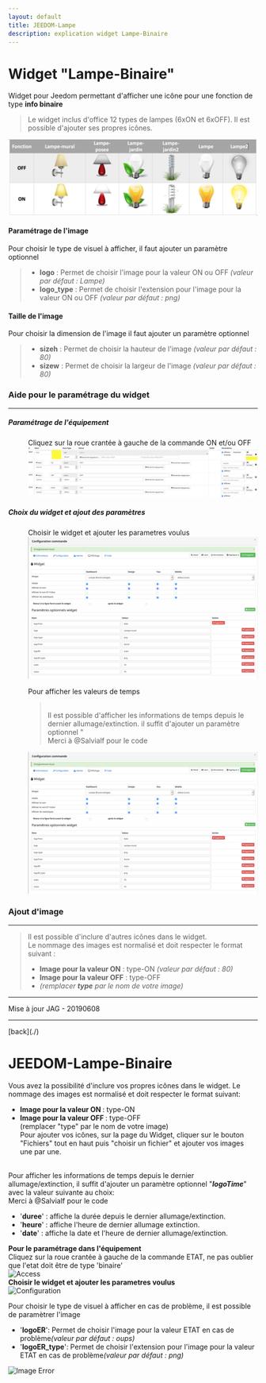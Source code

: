 ```yaml
---
layout: default
title: JEEDOM-Lampe
description: explication widget Lampe-Binaire
---
```


# Widget "Lampe-Binaire" 

Widget pour Jeedom permettant d'afficher une icône pour une fonction de type <b>info binaire</b>
<blockquote>
Le widget inclus d'office 12 types de lampes (6xON et 6xOFF). Il est possible d'ajouter ses propres icônes.
</blockquote>

<p><img src="Img/JEEDOM-Lampe-Binaire-Visuel.png" alt="Visuels" /></p>


<h4 id="Logo">Paramétrage de l'image</h4>
Pour choisir le type de visuel à afficher, il faut ajouter un paramètre optionnel<br/>
<blockquote>
    <ul>
        <li><b>logo</b> : Permet de choisir l'image pour la valeur ON ou OFF <i>(valeur par défaut : Lampe)</i></li>
        <li><b>logo_type</b> : Permet de choisir l'extension pour l'image pour la valeur ON ou OFF <i>(valeur par défaut : png)</i></li>
</ul>
</blockquote>


<h4 id="TaIlle">Taille de l'image</h4>
Pour choisir la dimension de l'image il faut ajouter un paramètre optionnel<br/>
<blockquote>
    <ul>
        <li><b>sizeh</b> : Permet de choisir la hauteur de l'image <i>(valeur par défaut : 80)</i></li>
        <li><b>sizew</b> : Permet de choisir la largeur de l'image <i>(valeur par défaut : 80)</i></li>
</ul>
</blockquote>

<h3 id="Aide Paramétrage">Aide pour le paramétrage du widget</h3>
<hr />
<h5 id="header-5">Paramétrage de l'équipement</h5>
<dl>
<dd>Cliquez sur la roue crantée à gauche de la commande ON et/ou OFF<br/>
    <img src="Img/JEEDOM-Lampe-Binaire-Acces.png" alt="Access"/>
</dd>
</dl>
<h5 id="header-5">Choix du widget et ajout des paramètres</h5>
<dl>
<dd>Choisir le widget et ajouter les parametres voulus<br/>
    <img src="Img/JEEDOM-Lampe-Binaire-Configuration.png" alt="Configuration"/>
</dd>
</dl>
<dd>Pour afficher les valeurs de temps<br/>
    <blockquote>
        <br/>Il est possible d'afficher les informations de temps depuis le dernier allumage/extinction. il suffit d'ajouter un paramètre optionnel "<br/>
    Merci à @Salvialf pour le code
    </blockquote>
    <img src="Img/JEEDOM-Lampe-Binaire-Configuration.png" alt="Configuration"/>
</dd>
</dl>

<h3 id="Add img">Ajout d'image</h3>
<hr />
<blockquote>
Il est possible d'inclure d'autres icônes dans le widget.<br/>
Le nommage des images est normalisé et doit respecter le format suivant :
    <ul>
        <li><b>Image pour la valeur ON</b> : type-ON <i>(valeur par défaut : 80)</i></li>
        <li><b>Image pour la valeur OFF</b> : type-OFF</li>
        <li> <i>(remplacer <b>type</b> par le nom de votre image)</i></li>
    </ul> 
</blockquote>
<hr />
<dl>
<dt>Mise à jour JAG - 20190608</dt>
</dl>
<hr />
[back](./)

# JEEDOM-Lampe-Binaire


  
Vous avez la possibilité d'inclure vos propres icônes dans le widget. Le nommage des images est normalisé et doit respecter le format suivant:
* **<b>Image pour la valeur ON </b>** : type-ON<br/>
* **<b>Image pour la valeur OFF </b>** : type-OFF<br/>
(remplacer "type" par le nom de votre image)<br/>
Pour ajouter vos icônes, sur la page du Widget, cliquer sur le bouton "Fichiers" tout en haut puis "choisir un fichier" et ajouter vos images une par une.<br/>

<br/>Pour afficher les informations de temps depuis le dernier allumage/extinction, il suffit d'ajouter un paramètre optionnel "<i><b>logoTime</b></i>" avec la valeur suivante au choix:<br/>
    Merci à @Salvialf pour le code
* '**duree**' : affiche la durée depuis le dernier allumage/extinction.  
* '**heure**' : affiche l'heure de dernier allumage extinction.  
* '**date**'  : affiche la date et l'heure de dernier allumage/extinction.  

<b>Pour le paramétrage dans l'équipement</b><br/>
Cliquez sur la roue crantée à gauche de la commande ETAT, ne pas oublier que l'etat doit être de type 'binaire'<br/>
<img src="Lampe-Acces-binaire.png" alt="Access"/><br/>
<b>Choisir le widget et ajouter les parametres voulus</b><br/>
<img src="Lampe-Configuration-binaire.png" alt="Configuration"/><br/>


Pour choisir le type de visuel à afficher en cas de problème, il est possible de paramètrer l'image
* '**<b>logoER</b>**': Permet de choisir l'image pour la valeur ETAT en cas de problème<i>(valeur par défaut : oups)<br/></i>
* '**<b>logoER_type</b>**': Permet de choisir l'extension pour l'image pour la valeur ETAT en cas de problème<i>(valeur par défaut : png)<br/></i>
<img src="Image-Error.png" alt="Image Error"/>
